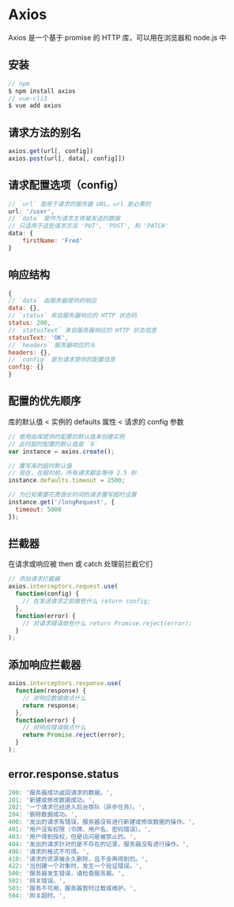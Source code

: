 # Axios

Axios 是一个基于 promise 的 HTTP 库，可以用在浏览器和 node.js 中

## 安装

```js
// npm
$ npm install axios
// vue-cli3
$ vue add axios
```

## 请求方法的别名

```js
axios.get(url[, config])
axios.post(url[, data[, config]])
```

## 请求配置选项（config）

```js
// `url` 是用于请求的服务器 URL。url 是必需的
url: '/user',
// `data` 是作为请求主体被发送的数据
// 只适用于这些请求方法 'PUT', 'POST', 和 'PATCH'
data: {
    firstName: 'Fred'
}
```

## 响应结构

```js
{
// `data` 由服务器提供的响应
data: {},
// `status` 来自服务器响应的 HTTP 状态码
status: 200,
// `statusText` 来自服务器响应的 HTTP 状态信息
statusText: 'OK',
// `headers` 服务器响应的头
headers: {},
// `config` 是为请求提供的配置信息
config: {}
}
```

## 配置的优先顺序

库的默认值 < 实例的 defaults 属性 < 请求的 config 参数

```js
// 使用由库提供的配置的默认值来创建实例
// 此时超时配置的默认值是 `0`
var instance = axios.create();

// 覆写库的超时默认值
// 现在，在超时前，所有请求都会等待 2.5 秒
instance.defaults.timeout = 2500;

// 为已知需要花费很长时间的请求覆写超时设置
instance.get('/longRequest', {
  timeout: 5000
});
```

## 拦截器

在请求或响应被 then 或 catch 处理前拦截它们

```js
// 添加请求拦截器
axios.interceptors.request.use(
  function(config) {
    // 在发送请求之前做些什么 return config;
  },
  function(error) {
    // 对请求错误做些什么 return Promise.reject(error);
  }
);
```

## 添加响应拦截器

```js
axios.interceptors.response.use(
  function(response) {
    // 对响应数据做点什么
    return response;
  },
  function(error) {
    // 对响应错误做点什么
    return Promise.reject(error);
  }
);
```

## error.response.status

```js
200: '服务器成功返回请求的数据。',
201: '新建或修改数据成功。',
202: '一个请求已经进入后台排队（异步任务）。',
204: '删除数据成功。',
400: '发出的请求有错误，服务器没有进行新建或修改数据的操作。',
401: '用户没有权限（令牌、用户名、密码错误）。',
403: '用户得到授权，但是访问是被禁止的。',
404: '发出的请求针对的是不存在的记录，服务器没有进行操作。',
406: '请求的格式不可得。',
410: '请求的资源被永久删除，且不会再得到的。',
422: '当创建一个对象时，发生一个验证错误。',
500: '服务器发生错误，请检查服务器。',
502: '网关错误。',
503: '服务不可用，服务器暂时过载或维护。',
504: '网关超时。',
```
